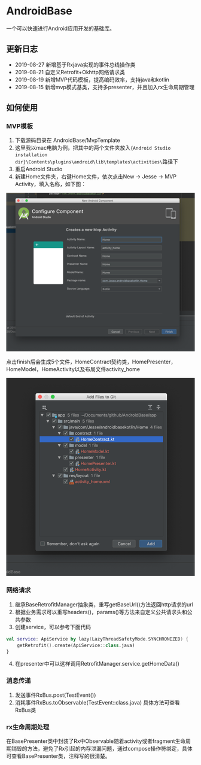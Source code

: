 # AndroidBase
一个可以快速进行Android应用开发的基础库。

## 更新日志

- 2019-08-27 新增基于Rxjava实现的事件总线操作类
- 2019-08-21 自定义Retrofit+Okhttp网络请求类
- 2019-08-19 新增MVP代码模板，提高编码效率，支持java和kotlin
- 2019-08-15 新增mvp模式基类，支持多presenter，并且加入rx生命周期管理

## 如何使用

### MVP模板
1. 下载源码目录在 AndroidBase/MvpTemplate
2. 这里我以mac电脑为例，把其中的两个文件夹放入`{Android Studio installation dir}\Contents\plugins\android\lib\templates\activities\`路径下
3. 重启Android Studio
4. 新建Home文件夹，右键Home文件，依次点击New -> Jesse -> MVP Activity，填入名称，如下图：

![](./screenshot/02.jpg)

点击finish后会生成5个文件，HomeContract契约类，HomePresenter，HomeModel，HomeActivity以及布局文件activity_home

![](./screenshot/01.jpg)


### 网络请求
1. 继承BaseRetrofitManager抽象类，重写getBaseUrl()方法返回http请求的url
2. 根据业务需求可以重写headers()，params()等方法来自定义公共请求头和公共参数
3. 创建service，可以参考下面代码
```kotlin
val service: ApiService by lazy(LazyThreadSafetyMode.SYNCHRONIZED) {
	getRetrofit().create(ApiService::class.java)
}
```
4. 在presenter中可以这样调用RetrofitManager.service.getHomeData()


### 消息传递
1. 发送事件RxBus.post(TestEvent())
2. 消耗事件RxBus.toObservable(TestEvent::class.java)
具体方法可查看RxBus类

### rx生命周期处理

在BasePresenter类中封装了Rx中Observable随着activity或者fragment生命周期销毁的方法，避免了Rx引起的内存泄漏问题，通过compose操作符绑定，具体可查看BasePresenter类，注释写的很清楚。




